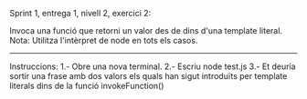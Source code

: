 Sprint 1, entrega 1, nivell 2, exercici 2:

Invoca una funció que retorni un valor des de dins d'una template literal. Nota: Utilitza l'intèrpret de node en tots els casos.

---------------------------------------------------------------------

Instruccions:
1.- Obre una nova terminal.
2.- Escriu node test.js
3.- Et deuría sortir una frase amb dos valors els quals han sigut introduïts per template literals dins de la funció invokeFunction()
